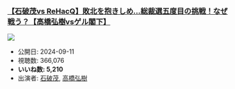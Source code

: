 ### [【石破茂vs ReHacQ】敗北を抱きしめ…総裁選五度目の挑戦！なぜ戦う？【高橋弘樹vsゲル閣下】](https://www.youtube.com/watch?v=OW1DZl9EPOU)
[![](https://img.youtube.com/vi/OW1DZl9EPOU/sddefault.jpg)](https://www.youtube.com/watch?v=OW1DZl9EPOU)
-   公開日: 2024-09-11
-   視聴数: 366,076
-   **いいね数: 5,210**
-   出演者: [石破茂](/rehacq_fan/people/石破茂 "wikilink"), [高橋弘樹](/rehacq_fan/people/高橋弘樹 "wikilink")
